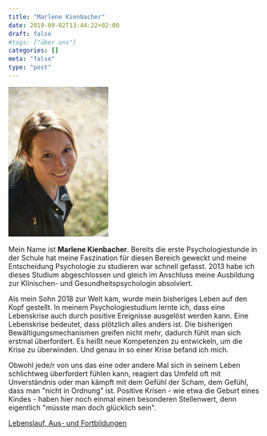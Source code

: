 ```yaml
---
title: "Marlene Kienbacher"
date: 2019-09-02T13:44:22+02:00
draft: false
#tags: ["über uns"]
categories: []
meta: "false"
type: "post"
---
```


![Beschreibungstext](/img/MarleneKienbacher.JPG "Marlene Kienbacher")


Mein Name ist **Marlene Kienbacher**. Bereits die erste Psychologiestunde in der Schule hat meine Faszination für diesen Bereich geweckt und meine Entscheidung Psychologie zu studieren war schnell gefasst. 2013 habe ich dieses Studium abgeschlossen und gleich im Anschluss meine Ausbildung zur Klinischen- und Gesundheitspsychologin absolviert. 

Als mein Sohn 2018 zur Welt kam, wurde mein bisheriges Leben auf den Kopf gestellt. In meinem Psychologiestudium lernte ich, dass eine Lebenskrise auch durch positive Ereignisse ausgelöst werden kann. Eine Lebenskrise bedeutet, dass plötzlich alles anders ist. Die bisherigen Bewältigungsmechanismen greifen nicht mehr, dadurch fühlt man sich erstmal überfordert. Es heißt neue Kompetenzen zu entwickeln, um die Krise zu überwinden. Und genau in so einer Krise befand ich mich. 

Obwohl jede/r von uns das eine oder andere Mal sich in seinem Leben schlichtweg überfordert fühlen kann, reagiert das Umfeld oft mit Unverständnis oder man kämpft mit dem Gefühl der Scham, dem Gefühl, dass man "nicht in Ordnung" ist. Positive Krisen - wie etwa die Geburt eines Kindes - haben hier noch einmal einen besonderen Stellenwert, denn eigentlich "müsste man doch glücklich sein".


[Lebenslauf, Aus- und Fortbildungen](/marlenekienbacher)
